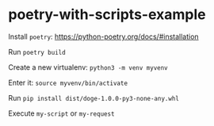 # poetry-with-scripts-example

Install `poetry`: https://python-poetry.org/docs/#installation

Run `poetry build`

Create a new virtualenv: `python3 -m venv myvenv`

Enter it: `source myvenv/bin/activate`

Run `pip install dist/doge-1.0.0-py3-none-any.whl`

Execute `my-script` or `my-request`
